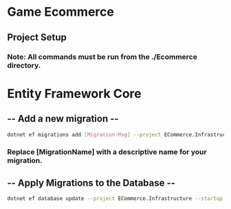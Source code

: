 # Game Ecommerce

## Project Setup
### Note: All commands must be run from the ./Ecommerce directory.

# Entity Framework Core
## -- Add a new migration -- 
```sh
dotnet ef migrations add [Migration-Msg] --project ECommerce.Infrastructure --startup-project ECommerce.API --output-dir Data/Migrations
```

### Replace [MigrationName] with a descriptive name for your migration.

## -- Apply Migrations to the Database --
```sh
dotnet ef database update --project ECommerce.Infrastructure --startup-project ECommerce.API
```